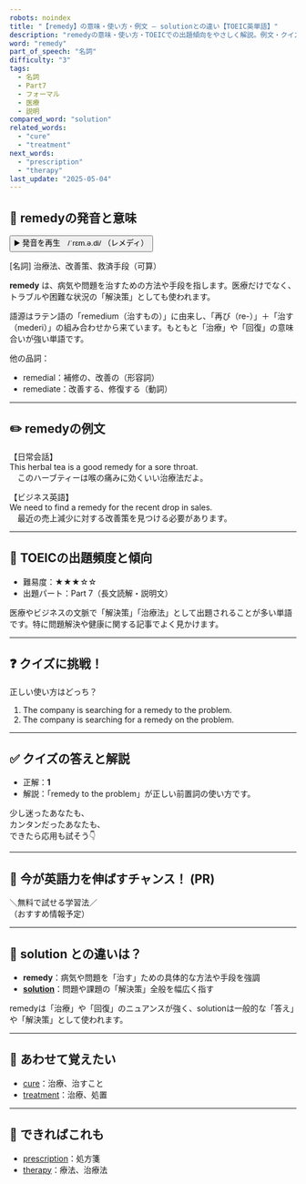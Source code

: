 ```yaml
---
robots: noindex
title: "【remedy】の意味・使い方・例文 ― solutionとの違い【TOEIC英単語】"
description: "remedyの意味・使い方・TOEICでの出題傾向をやさしく解説。例文・クイズ付きでsolutionとの違いもわかりやすく学べます。"
word: "remedy"
part_of_speech: "名詞"
difficulty: "3"
tags:
  - 名詞
  - Part7
  - フォーマル
  - 医療
  - 説明
compared_word: "solution"
related_words:
  - "cure"
  - "treatment"
next_words:
  - "prescription"
  - "therapy"
last_update: "2025-05-04"
---
```


## 🔰 remedyの発音と意味

<button class="play-audio" onclick="playTTS('remedy')">
  <span class="play-audio-main">
    ▶️ 発音を再生　/ˈrɛm.ə.di/
  </span>
  <span class="play-audio-sub">
    （レメディ）
  </span>
</button>

[名詞] 治療法、改善策、救済手段（可算）

**remedy** は、病気や問題を治すための方法や手段を指します。医療だけでなく、トラブルや困難な状況の「解決策」としても使われます。

語源はラテン語の「remedium（治すもの）」に由来し、「再び（re-）」＋「治す（mederi）」の組み合わせから来ています。もともと「治療」や「回復」の意味合いが強い単語です。

他の品詞：  
- remedial：補修の、改善の（形容詞）
- remediate：改善する、修復する（動詞）

---

## ✏️ remedyの例文

【日常会話】  
This herbal tea is a good remedy for a sore throat.  
　このハーブティーは喉の痛みに効くいい治療法だよ。

【ビジネス英語】  
We need to find a remedy for the recent drop in sales.  
　最近の売上減少に対する改善策を見つける必要があります。

---

## 🎯 TOEICの出題頻度と傾向

- 難易度：★★★☆☆
- 出題パート：Part 7（長文読解・説明文）

医療やビジネスの文脈で「解決策」「治療法」として出題されることが多い単語です。特に問題解決や健康に関する記事でよく見かけます。

---

## ❓ クイズに挑戦！

正しい使い方はどっち？

1. The company is searching for a remedy to the problem.  
2. The company is searching for a remedy on the problem.

---

## ✅ クイズの答えと解説

- 正解：**1**
- 解説：「remedy to the problem」が正しい前置詞の使い方です。

少し迷ったあなたも、  
カンタンだったあなたも、  
できたら応用も試そう👇️

---

## 🚀 今が英語力を伸ばすチャンス！ (PR)

<div class="info-center">
＼無料で試せる学習法／<br>  
（おすすめ情報予定）
</div>

---

## 🤔  solution との違いは？

- **remedy**：病気や問題を「治す」ための具体的な方法や手段を強調
- **[solution](/word/solution)**：問題や課題の「解決策」全般を幅広く指す

remedyは「治療」や「回復」のニュアンスが強く、solutionは一般的な「答え」や「解決策」として使われます。

---

## 🧩 あわせて覚えたい

- [cure](/word/cure)：治療、治すこと
- [treatment](/word/treatment)：治療、処置

---

## 📖 できればこれも

- [prescription](/word/prescription)：処方箋
- [therapy](/word/therapy)：療法、治療法

<!-- cvid: aid44_bid02 -->

